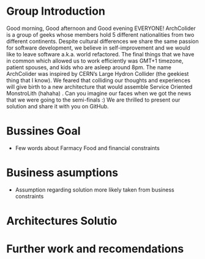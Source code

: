 # Group Introduction

Good morning, Good afternoon and Good evening EVERYONE! ArchColider is a group of geeks whose members hold 5 different nationalities from two different continents. Despite cultural differences we share the same passion for software development, we believe in self-improvement and we would like to leave software a.k.a. world refactored. The final things that we have in common which allowed us to work efficiently was GMT+1 timezone, patient spouses, and kids who are asleep around 8pm. The name ArchColider was inspired by CERN’s Large Hydron Collider (the geekiest thing that I know). We feared that colliding our thoughts and experiences will give birth to a new architecture that would assemble Service Oriented MonstroLith (hahaha) . Can you imagine our faces when we got the news that we were going to the semi-finals :) We are thrilled to present our solution and share it with you on GitHub.

# Bussines Goal
* Few words about Farmacy Food and financial constraints

# Business asumptions
* Assumption regarding solution more likely taken from business constraints

# Architectures Solutio

# Further work and recomendations
